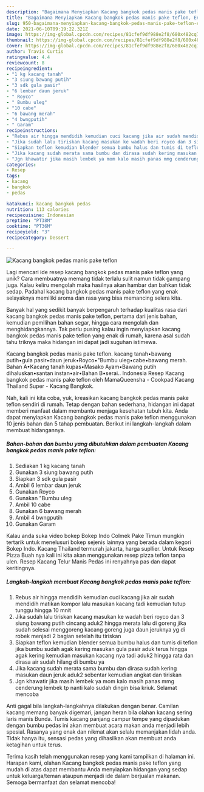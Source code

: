 ```yaml
---
description: "Bagaimana Menyiapkan Kacang bangkok pedas manis pake teflon, Enak"
title: "Bagaimana Menyiapkan Kacang bangkok pedas manis pake teflon, Enak"
slug: 950-bagaimana-menyiapkan-kacang-bangkok-pedas-manis-pake-teflon-enak
date: 2021-06-10T09:19:22.321Z
image: https://img-global.cpcdn.com/recipes/81cfef9df988e2f8/680x482cq70/kacang-bangkok-pedas-manis-pake-teflon-foto-resep-utama.jpg
thumbnail: https://img-global.cpcdn.com/recipes/81cfef9df988e2f8/680x482cq70/kacang-bangkok-pedas-manis-pake-teflon-foto-resep-utama.jpg
cover: https://img-global.cpcdn.com/recipes/81cfef9df988e2f8/680x482cq70/kacang-bangkok-pedas-manis-pake-teflon-foto-resep-utama.jpg
author: Travis Curtis
ratingvalue: 4.4
reviewcount: 8
recipeingredient:
- "1 kg kacang tanah"
- "3 siung bawang putih"
- "3 sdk gula pasir"
- "6 lembar daun jeruk"
- " Royco"
- " Bumbu uleg"
- "10 cabe"
- "6 bawang merah"
- "4 bwngputih"
- " Garam"
recipeinstructions:
- "Rebus air hingga mendidih kemudian cuci kacang jika air sudah mendidih matikan kompor lalu masukan kacang tadi kemudian tutup tunggu hingga 10 mnit"
- "Jika sudah lalu tiriskan kacang masukan ke wadah beri royco dan 3 siung bawang putih cincang aduk2 hingga merata lalu di goreng jika sudah selesai menggoreng kacang goreng juga daun jeruknya yg di robek menjadi 2 bagian setelah itu tiriskan"
- "Siapkan teflon kemudian blender semua bumbu halus dan tumis di teflon jika bumbu sudah agak kering masukan gula pasir aduk terus hingga agak kering kemudian masukan kacang nya tadi aduk2 hingga rata dan dirasa air sudah hilang di bumbu ya"
- "Jika kacang sudah merata sama bumbu dan dirasa sudah kering masukan daun jeruk aduk2 sebentar kemudian angkat dan tiriskan"
- "Jgn khawatir jika masih lembek ya mom kalo masih panas mmg cenderung lembek tp nanti kalo sudah dingin bisa kriuk. Selamat mencoba"
categories:
- Resep
tags:
- kacang
- bangkok
- pedas

katakunci: kacang bangkok pedas 
nutrition: 113 calories
recipecuisine: Indonesian
preptime: "PT38M"
cooktime: "PT36M"
recipeyield: "3"
recipecategory: Dessert

---
```



![Kacang bangkok pedas manis pake teflon](https://img-global.cpcdn.com/recipes/81cfef9df988e2f8/680x482cq70/kacang-bangkok-pedas-manis-pake-teflon-foto-resep-utama.jpg)

Lagi mencari ide resep kacang bangkok pedas manis pake teflon yang unik? Cara membuatnya memang tidak terlalu sulit namun tidak gampang juga. Kalau keliru mengolah maka hasilnya akan hambar dan bahkan tidak sedap. Padahal kacang bangkok pedas manis pake teflon yang enak selayaknya memiliki aroma dan rasa yang bisa memancing selera kita.

Banyak hal yang sedikit banyak berpengaruh terhadap kualitas rasa dari kacang bangkok pedas manis pake teflon, pertama dari jenis bahan, kemudian pemilihan bahan segar, hingga cara mengolah dan menghidangkannya. Tak perlu pusing kalau ingin menyiapkan kacang bangkok pedas manis pake teflon yang enak di rumah, karena asal sudah tahu triknya maka hidangan ini dapat jadi suguhan istimewa.

Kacang bangkok pedas manis pake teflon. kacang tanah•bawang putih•gula pasir•daun jeruk•Royco•&#34;Bumbu uleg•cabe•bawang merah. Bahan A•Kacang tanah kupas•Masako Ayam•Bawang putih dihaluskan•santan instan•air•Bahan B•serai.. Indonesia Resep Kacang bangkok pedas manis pake teflon oleh MamaQueensha - Cookpad Kacang Thailand Super - Kacang Bangkok.


Nah, kali ini kita coba, yuk, kreasikan kacang bangkok pedas manis pake teflon sendiri di rumah. Tetap dengan bahan sederhana, hidangan ini dapat memberi manfaat dalam membantu menjaga kesehatan tubuh kita. Anda dapat menyiapkan Kacang bangkok pedas manis pake teflon menggunakan 10 jenis bahan dan 5 tahap pembuatan. Berikut ini langkah-langkah dalam membuat hidangannya.

<!--inarticleads1-->

##### Bahan-bahan dan bumbu yang dibutuhkan dalam pembuatan Kacang bangkok pedas manis pake teflon:

1. Sediakan 1 kg kacang tanah
1. Gunakan 3 siung bawang putih
1. Siapkan 3 sdk gula pasir
1. Ambil 6 lembar daun jeruk
1. Gunakan  Royco
1. Gunakan  &#34;Bumbu uleg
1. Ambil 10 cabe
1. Gunakan 6 bawang merah
1. Ambil 4 bwngputih
1. Gunakan  Garam


Kalau anda suka video bokep Bokep Indo Colmek Pake Timun mungkin tertarik untuk menelusuri bokep sejenis lainnya yang berada dalam kegori Bokep Indo. Kacang Thailand termurah jakarta, harga supllier. Untuk Resep Pizza Buah nya kali ini kita akan menggunakan resep pizza teflon tanpa ulen. Resep Kacang Telur Manis Pedas ini renyahnya pas dan dapat keritingnya. 

<!--inarticleads2-->

##### Langkah-langkah membuat Kacang bangkok pedas manis pake teflon:

1. Rebus air hingga mendidih kemudian cuci kacang jika air sudah mendidih matikan kompor lalu masukan kacang tadi kemudian tutup tunggu hingga 10 mnit
1. Jika sudah lalu tiriskan kacang masukan ke wadah beri royco dan 3 siung bawang putih cincang aduk2 hingga merata lalu di goreng jika sudah selesai menggoreng kacang goreng juga daun jeruknya yg di robek menjadi 2 bagian setelah itu tiriskan
1. Siapkan teflon kemudian blender semua bumbu halus dan tumis di teflon jika bumbu sudah agak kering masukan gula pasir aduk terus hingga agak kering kemudian masukan kacang nya tadi aduk2 hingga rata dan dirasa air sudah hilang di bumbu ya
1. Jika kacang sudah merata sama bumbu dan dirasa sudah kering masukan daun jeruk aduk2 sebentar kemudian angkat dan tiriskan
1. Jgn khawatir jika masih lembek ya mom kalo masih panas mmg cenderung lembek tp nanti kalo sudah dingin bisa kriuk. Selamat mencoba


Anti gagal bila langkah-langkahnya dilakukan dengan benar. Camilan kacang memang banyak digemari, jangan heran bila olahan kacang sering laris manis Bunda. Tumis kacang panjang campur tempe yang dipadukan dengan bumbu pedas ini akan membuat acara makan anda menjadi lebih spesial. Rasanya yang enak dan nikmat akan selalu memanjakan lidah anda. Tidak hanya itu, sensasi pedas yang dihasilkan akan membuat anda ketagihan untuk terus. 

Terima kasih telah menggunakan resep yang kami tampilkan di halaman ini. Harapan kami, olahan Kacang bangkok pedas manis pake teflon yang mudah di atas dapat membantu Anda menyiapkan hidangan yang sedap untuk keluarga/teman ataupun menjadi ide dalam berjualan makanan. Semoga bermanfaat dan selamat mencoba!
